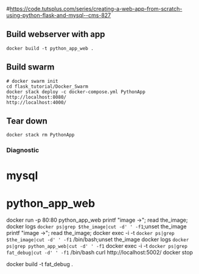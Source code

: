#https://code.tutsplus.com/series/creating-a-web-app-from-scratch-using-python-flask-and-mysql--cms-827

## Build webserver with app
    docker build -t python_app_web .
      
## Build swarm
    # docker swarm init
    cd flask_tutorial/Docker_Swarm
    docker stack deploy -c docker-compose.yml PythonApp
    http://localhost:8080/
    http://localhost:4000/
    
## Tear down
    docker stack rm PythonApp

### Diagnostic
# mysql 
# python_app_web
docker run -p 80:80 python_app_web
printf "image ->"; read the_image; docker logs `docker ps|grep $the_image|cut -d' ' -f1`;unset the_image
printf "image ->"; read the_image; docker exec -i -t `docker ps|grep $the_image|cut -d' ' -f1` /bin/bash;unset the_image
docker logs `docker ps|grep python_app_web|cut -d' ' -f1`
docker exec -i -t `docker ps|grep fat_debug|cut -d' ' -f1` /bin/bash
curl http://localhost:5002/
docker stop <CONTAINER ID >  
 
 
 
docker build -t fat_debug .